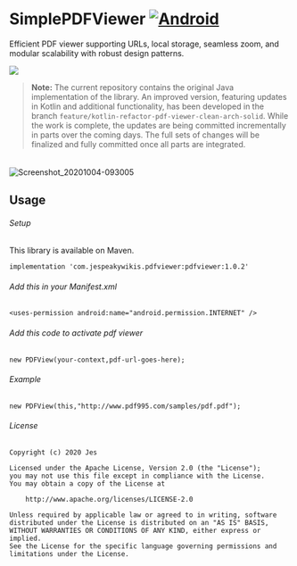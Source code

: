 # SimplePDFViewer [![Android](https://img.shields.io/badge/inactive-SimplePDFViewer-green.svg?style=true)](https://github.com/jesro/MobileApp)
Efficient PDF viewer supporting URLs, local storage, seamless zoom, and modular scalability with robust design patterns.

<img src="https://readme-typing-svg.demolab.com/?lines=Improved%20Version%20In%20Progress%20(Branch%20%60feature/kotlin-refactor-pdf-viewer-clean-arch-solid%60)&font=Fira%20Code&width=880&height=50&duration=3000&pause=1000%22%20alt=Improved%20Version">

> **Note:** The current repository contains the original Java implementation of the library. An improved version, featuring updates in Kotlin and additional functionality, has been developed in the branch `feature/kotlin-refactor-pdf-viewer-clean-arch-solid`. While the work is complete, the updates are being committed incrementally in parts over the coming days. The full sets of changes will be finalized and fully committed once all parts are integrated.

###### 
![Screenshot_20201004-093005](https://user-images.githubusercontent.com/10104522/95653681-096a1580-0b18-11eb-81ca-db33ce7fd01e.gif)

## Usage
###### Setup
This library is available on Maven.
```
implementation 'com.jespeakywikis.pdfviewer:pdfviewer:1.0.2'
```
###### Add this in your Manifest.xml
```
<uses-permission android:name="android.permission.INTERNET" />
```
###### Add this code to activate pdf viewer
```
new PDFView(your-context,pdf-url-goes-here);
```
###### Example
```
new PDFView(this,"http://www.pdf995.com/samples/pdf.pdf");
```
###### License
```
Copyright (c) 2020 Jes

Licensed under the Apache License, Version 2.0 (the "License");
you may not use this file except in compliance with the License.
You may obtain a copy of the License at

    http://www.apache.org/licenses/LICENSE-2.0

Unless required by applicable law or agreed to in writing, software
distributed under the License is distributed on an "AS IS" BASIS,
WITHOUT WARRANTIES OR CONDITIONS OF ANY KIND, either express or implied.
See the License for the specific language governing permissions and
limitations under the License.
```
